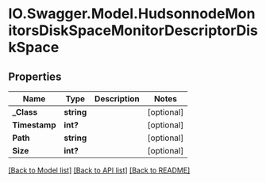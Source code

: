 # IO.Swagger.Model.HudsonnodeMonitorsDiskSpaceMonitorDescriptorDiskSpace
## Properties

Name | Type | Description | Notes
------------ | ------------- | ------------- | -------------
**_Class** | **string** |  | [optional] 
**Timestamp** | **int?** |  | [optional] 
**Path** | **string** |  | [optional] 
**Size** | **int?** |  | [optional] 

[[Back to Model list]](../README.md#documentation-for-models) [[Back to API list]](../README.md#documentation-for-api-endpoints) [[Back to README]](../README.md)


